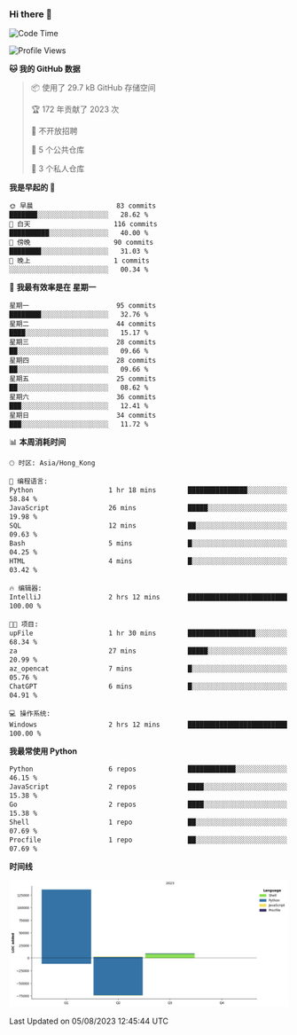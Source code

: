 ### Hi there 👋

<!--
**Mrzqd/Mrzqd** is a ✨ _special_ ✨ repository because its `README.md` (this file) appears on your GitHub profile.

Here are some ideas to get you started:

- 🔭 I’m currently working on ...
- 🌱 I’m currently learning ...
- 👯 I’m looking to collaborate on ...
- 🤔 I’m looking for help with ...
- 💬 Ask me about ...
- 📫 How to reach me: ...
- 😄 Pronouns: ...
- ⚡ Fun fact: ...
-->
<!--START_SECTION:waka-->
![Code Time](http://img.shields.io/badge/Code%20Time-120%20hrs%206%20mins-blue)

![Profile Views](http://img.shields.io/badge/%E4%B8%AA%E4%BA%BA%E8%B5%84%E6%96%99%E8%A7%82%E7%9C%8B%E6%AC%A1%E6%95%B0-82-blue)

**🐱 我的 GitHub 数据** 

> 📦  使用了 29.7 kB GitHub 存储空间 
 > 
> 🏆 172 年贡献了 2023 次
 > 
> 🚫 不开放招聘
 > 
> 📜 5 个公共仓库 
 > 
> 🔑 3 个私人仓库 
 > 
**我是早起的 🐤** 

```text
🌞 早晨                     83 commits          ███████░░░░░░░░░░░░░░░░░░   28.62 % 
🌆 白天                     116 commits         ██████████░░░░░░░░░░░░░░░   40.00 % 
🌃 傍晚                     90 commits          ████████░░░░░░░░░░░░░░░░░   31.03 % 
🌙 晚上                     1 commits           ░░░░░░░░░░░░░░░░░░░░░░░░░   00.34 % 
```
📅 **我最有效率是在 星期一** 

```text
星期一                      95 commits          ████████░░░░░░░░░░░░░░░░░   32.76 % 
星期二                      44 commits          ████░░░░░░░░░░░░░░░░░░░░░   15.17 % 
星期三                      28 commits          ██░░░░░░░░░░░░░░░░░░░░░░░   09.66 % 
星期四                      28 commits          ██░░░░░░░░░░░░░░░░░░░░░░░   09.66 % 
星期五                      25 commits          ██░░░░░░░░░░░░░░░░░░░░░░░   08.62 % 
星期六                      36 commits          ███░░░░░░░░░░░░░░░░░░░░░░   12.41 % 
星期日                      34 commits          ███░░░░░░░░░░░░░░░░░░░░░░   11.72 % 
```


📊 **本周消耗时间** 

```text
🕑︎ 时区: Asia/Hong_Kong

💬 编程语言: 
Python                   1 hr 18 mins        ███████████████░░░░░░░░░░   58.84 % 
JavaScript               26 mins             █████░░░░░░░░░░░░░░░░░░░░   19.98 % 
SQL                      12 mins             ██░░░░░░░░░░░░░░░░░░░░░░░   09.63 % 
Bash                     5 mins              █░░░░░░░░░░░░░░░░░░░░░░░░   04.25 % 
HTML                     4 mins              █░░░░░░░░░░░░░░░░░░░░░░░░   03.42 % 

🔥 编辑器: 
IntelliJ                 2 hrs 12 mins       █████████████████████████   100.00 % 

🐱‍💻 项目: 
upFile                   1 hr 30 mins        █████████████████░░░░░░░░   68.34 % 
za                       27 mins             █████░░░░░░░░░░░░░░░░░░░░   20.99 % 
az_opencat               7 mins              █░░░░░░░░░░░░░░░░░░░░░░░░   05.76 % 
ChatGPT                  6 mins              █░░░░░░░░░░░░░░░░░░░░░░░░   04.91 % 

💻 操作系统: 
Windows                  2 hrs 12 mins       █████████████████████████   100.00 % 
```

**我最常使用 Python** 

```text
Python                   6 repos             ████████████░░░░░░░░░░░░░   46.15 % 
JavaScript               2 repos             ████░░░░░░░░░░░░░░░░░░░░░   15.38 % 
Go                       2 repos             ████░░░░░░░░░░░░░░░░░░░░░   15.38 % 
Shell                    1 repo              ██░░░░░░░░░░░░░░░░░░░░░░░   07.69 % 
Procfile                 1 repo              ██░░░░░░░░░░░░░░░░░░░░░░░   07.69 % 
```



**时间线**

![Lines of Code chart](https://raw.githubusercontent.com/Mrzqd/Mrzqd/main/assets/bar_graph.png)


 Last Updated on 05/08/2023 12:45:44 UTC
<!--END_SECTION:waka-->
